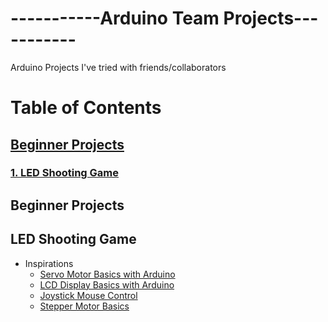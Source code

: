 # -----------Arduino Team Projects-----------
Arduino Projects I've tried with friends/collaborators

# Table of Contents
## [Beginner Projects](#chap1)
### [1. LED Shooting Game](#chap1.1)

## Beginner Projects <a name="chap1"></a>
## LED Shooting Game <a name="chap1.1"></a>
- Inspirations
  - [Servo Motor Basics with Arduino](https://docs.arduino.cc/learn/electronics/servo-motors/)
  - [LCD Display Basics with Arduino](https://docs.arduino.cc/learn/electronics/lcd-displays/)
  - [Joystick Mouse Control](https://docs.arduino.cc/built-in-examples/usb/JoystickMouseControl/)
  - [Stepper Motor Basics](https://lastminuteengineers.com/28byj48-stepper-motor-arduino-tutorial/)
